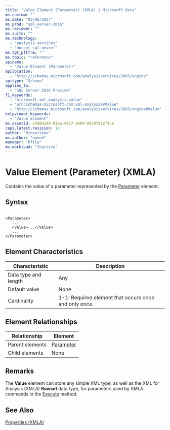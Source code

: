 ```yaml
---
title: "Value Element (Parameter) (XMLA) | Microsoft Docs"
ms.custom: ""
ms.date: "03/06/2017"
ms.prod: "sql-server-2016"
ms.reviewer: ""
ms.suite: ""
ms.technology: 
  - "analysis-services"
  - "docset-sql-devref"
ms.tgt_pltfrm: ""
ms.topic: "reference"
apiname: 
  - "Value Element (Parameter)"
apilocation: 
  - "http://schemas.microsoft.com/analysisservices/2003/engine"
apitype: "Schema"
applies_to: 
  - "SQL Server 2016 Preview"
f1_keywords: 
  - "microsoft.xml.analysis.value"
  - "urn:schemas-microsoft-com:xml-analysis#Value"
  - "http://schemas.microsoft.com/analysisservices/2003/engine#Value"
helpviewer_keywords: 
  - "Value element"
ms.assetid: e590d189-91aa-40c7-8669-09c87812f4ce
caps.latest.revision: 13
author: "Minewiskan"
ms.author: "owend"
manager: "kfile"
ms.workload: "Inactive"
---
```

# Value Element (Parameter) (XMLA)
  Contains the value of a parameter represented by the [Parameter](../../../analysis-services/xmla/xml-elements-properties/parameter-element-xmla.md) element.  
  
## Syntax  
  
```  
  
<Parameter>  
   ...  
   <Value>...</Value>  
   ...  
</Parameter>  
```  
  
## Element Characteristics  
  
|Characteristic|Description|  
|--------------------|-----------------|  
|Data type and length|Any|  
|Default value|None|  
|Cardinality|1-1: Required element that occurs once and only once.|  
  
## Element Relationships  
  
|Relationship|Element|  
|------------------|-------------|  
|Parent elements|[Parameter](../../../analysis-services/xmla/xml-elements-properties/parameter-element-xmla.md)|  
|Child elements|None|  
  
## Remarks  
 The **Value** element can store any simple XML type, as well as the XML for Analysis (XMLA) **Rowset** data type, for parameters used by XMLA commands in the [Execute](../../../analysis-services/xmla/xml-elements-methods-execute.md) method.  
  
## See Also  
 [Properties &#40;XMLA&#41;](../../../analysis-services/xmla/xml-elements-properties/xml-elements-properties.md)  
  
  
